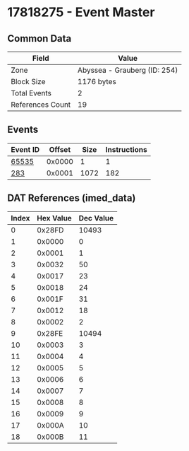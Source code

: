 # 17818275 - Event Master

## Common Data

| Field            | Value                        |
|------------------|------------------------------|
| Zone             | Abyssea - Grauberg (ID: 254) |
| Block Size       | 1176 bytes                   |
| Total Events     | 2                            |
| References Count | 19                           |

## Events

| Event ID            | Offset   |   Size |   Instructions |
|---------------------|----------|--------|----------------|
| [65535](./65535.md) | 0x0000   |      1 |              1 |
| [283](./283.md)     | 0x0001   |   1072 |            182 |

## DAT References (imed_data)

|   Index | Hex Value   |   Dec Value |
|---------|-------------|-------------|
|       0 | 0x28FD      |       10493 |
|       1 | 0x0000      |           0 |
|       2 | 0x0001      |           1 |
|       3 | 0x0032      |          50 |
|       4 | 0x0017      |          23 |
|       5 | 0x0018      |          24 |
|       6 | 0x001F      |          31 |
|       7 | 0x0012      |          18 |
|       8 | 0x0002      |           2 |
|       9 | 0x28FE      |       10494 |
|      10 | 0x0003      |           3 |
|      11 | 0x0004      |           4 |
|      12 | 0x0005      |           5 |
|      13 | 0x0006      |           6 |
|      14 | 0x0007      |           7 |
|      15 | 0x0008      |           8 |
|      16 | 0x0009      |           9 |
|      17 | 0x000A      |          10 |
|      18 | 0x000B      |          11 |
